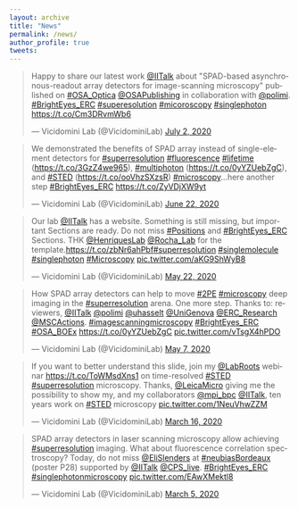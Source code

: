 ```yaml
---
layout: archive
title: "News"
permalink: /news/
author_profile: true
tweets:
---
```

<blockquote class="twitter-tweet"><p lang="en" dir="ltr">Happy to share our latest work <a href="https://twitter.com/IITalk?ref_src=twsrc%5Etfw">@IITalk</a> about &quot;SPAD-based asynchronous-readout array detectors for image-scanning microscopy&quot; published on <a href="https://twitter.com/hashtag/OSA_Optica?src=hash&amp;ref_src=twsrc%5Etfw">#OSA_Optica</a> <a href="https://twitter.com/OSAPublishing?ref_src=twsrc%5Etfw">@OSAPublishing</a> in collaboration with <a href="https://twitter.com/polimi?ref_src=twsrc%5Etfw">@polimi</a>. <a href="https://twitter.com/hashtag/BrightEyes_ERC?src=hash&amp;ref_src=twsrc%5Etfw">#BrightEyes_ERC</a> <a href="https://twitter.com/hashtag/superesolution?src=hash&amp;ref_src=twsrc%5Etfw">#superesolution</a> <a href="https://twitter.com/hashtag/micoroscopy?src=hash&amp;ref_src=twsrc%5Etfw">#micoroscopy</a> <a href="https://twitter.com/hashtag/singlephoton?src=hash&amp;ref_src=twsrc%5Etfw">#singlephoton</a> <a href="https://t.co/Cm3DRvmWb6">https://t.co/Cm3DRvmWb6</a></p>&mdash; Vicidomini Lab (@VicidominiLab) <a href="https://twitter.com/VicidominiLab/status/1278683053733359618?ref_src=twsrc%5Etfw">July 2, 2020</a></blockquote> <script async src="https://platform.twitter.com/widgets.js" charset="utf-8"></script>

<blockquote class="twitter-tweet"><p lang="en" dir="ltr">We demonstrated the benefits of SPAD array instead of single-element detectors for <a href="https://twitter.com/hashtag/superresolution?src=hash&amp;ref_src=twsrc%5Etfw">#superresolution</a> <a href="https://twitter.com/hashtag/fluorescence?src=hash&amp;ref_src=twsrc%5Etfw">#fluorescence</a> <a href="https://twitter.com/hashtag/lifetime?src=hash&amp;ref_src=twsrc%5Etfw">#lifetime</a> (<a href="https://t.co/3GzZ4we965">https://t.co/3GzZ4we965</a>), <a href="https://twitter.com/hashtag/multiphoton?src=hash&amp;ref_src=twsrc%5Etfw">#multiphoton</a> (<a href="https://t.co/0yYZUebZgC">https://t.co/0yYZUebZgC</a>), and <a href="https://twitter.com/hashtag/STED?src=hash&amp;ref_src=twsrc%5Etfw">#STED</a> (<a href="https://t.co/ooVhzSXzsR">https://t.co/ooVhzSXzsR</a>) <a href="https://twitter.com/hashtag/microscopy?src=hash&amp;ref_src=twsrc%5Etfw">#microscopy</a>...here another step <a href="https://twitter.com/hashtag/BrightEyes_ERC?src=hash&amp;ref_src=twsrc%5Etfw">#BrightEyes_ERC</a> <a href="https://t.co/ZyVDjXW9yt">https://t.co/ZyVDjXW9yt</a></p>&mdash; Vicidomini Lab (@VicidominiLab) <a href="https://twitter.com/VicidominiLab/status/1275003788596830219?ref_src=twsrc%5Etfw">June 22, 2020</a></blockquote> <script async src="https://platform.twitter.com/widgets.js" charset="utf-8"></script>

<blockquote class="twitter-tweet"><p lang="en" dir="ltr">Our lab <a href="https://twitter.com/IITalk?ref_src=twsrc%5Etfw">@IITalk</a> has a website. Something is still missing, but important Sections are ready. Do not miss <a href="https://twitter.com/hashtag/Positions?src=hash&amp;ref_src=twsrc%5Etfw">#Positions</a> and <a href="https://twitter.com/hashtag/BrightEyes_ERC?src=hash&amp;ref_src=twsrc%5Etfw">#BrightEyes_ERC</a> Sections. THK <a href="https://twitter.com/HenriquesLab?ref_src=twsrc%5Etfw">@HenriquesLab</a> <a href="https://twitter.com/Rocha_Lab?ref_src=twsrc%5Etfw">@Rocha_Lab</a> for the template.<a href="https://t.co/zbNr6ahPbf">https://t.co/zbNr6ahPbf</a><a href="https://twitter.com/hashtag/superresolution?src=hash&amp;ref_src=twsrc%5Etfw">#superresolution</a> <a href="https://twitter.com/hashtag/singlemolecule?src=hash&amp;ref_src=twsrc%5Etfw">#singlemolecule</a> <a href="https://twitter.com/hashtag/singlephoton?src=hash&amp;ref_src=twsrc%5Etfw">#singlephoton</a> <a href="https://twitter.com/hashtag/Microscopy?src=hash&amp;ref_src=twsrc%5Etfw">#Microscopy</a> <a href="https://t.co/aKG9ShWyB8">pic.twitter.com/aKG9ShWyB8</a></p>&mdash; Vicidomini Lab (@VicidominiLab) <a href="https://twitter.com/VicidominiLab/status/1263752975148875778?ref_src=twsrc%5Etfw">May 22, 2020</a></blockquote> <script async src="https://platform.twitter.com/widgets.js" charset="utf-8"></script>

<blockquote class="twitter-tweet"><p lang="en" dir="ltr">How SPAD array detectors can help to move <a href="https://twitter.com/hashtag/2PE?src=hash&amp;ref_src=twsrc%5Etfw">#2PE</a> <a href="https://twitter.com/hashtag/microscopy?src=hash&amp;ref_src=twsrc%5Etfw">#microscopy</a> deep imaging in the <a href="https://twitter.com/hashtag/superresolution?src=hash&amp;ref_src=twsrc%5Etfw">#superresolution</a> arena. One more step. Thanks to: reviewers, <a href="https://twitter.com/IITalk?ref_src=twsrc%5Etfw">@IITalk</a> <a href="https://twitter.com/polimi?ref_src=twsrc%5Etfw">@polimi</a> <a href="https://twitter.com/uhasselt?ref_src=twsrc%5Etfw">@uhasselt</a> <a href="https://twitter.com/UniGenova?ref_src=twsrc%5Etfw">@UniGenova</a> <a href="https://twitter.com/ERC_Research?ref_src=twsrc%5Etfw">@ERC_Research</a> <a href="https://twitter.com/MSCActions?ref_src=twsrc%5Etfw">@MSCActions</a>. <a href="https://twitter.com/hashtag/imagescanningmicroscopy?src=hash&amp;ref_src=twsrc%5Etfw">#imagescanningmicroscopy</a> <a href="https://twitter.com/hashtag/BrightEyes_ERC?src=hash&amp;ref_src=twsrc%5Etfw">#BrightEyes_ERC</a> <a href="https://twitter.com/hashtag/OSA_BOEx?src=hash&amp;ref_src=twsrc%5Etfw">#OSA_BOEx</a> <a href="https://t.co/0yYZUebZgC">https://t.co/0yYZUebZgC</a> <a href="https://t.co/vTsgX4hPDO">pic.twitter.com/vTsgX4hPDO</a></p>&mdash; Vicidomini Lab (@VicidominiLab) <a href="https://twitter.com/VicidominiLab/status/1258425008147308546?ref_src=twsrc%5Etfw">May 7, 2020</a></blockquote> <script async src="https://platform.twitter.com/widgets.js" charset="utf-8"></script>

<blockquote class="twitter-tweet"><p lang="en" dir="ltr">If you want to better understand this slide, join my <a href="https://twitter.com/LabRoots?ref_src=twsrc%5Etfw">@LabRoots</a> webinar <a href="https://t.co/ToWMsdXns1">https://t.co/ToWMsdXns1</a> on time-resolved <a href="https://twitter.com/hashtag/STED?src=hash&amp;ref_src=twsrc%5Etfw">#STED</a> <a href="https://twitter.com/hashtag/superresolution?src=hash&amp;ref_src=twsrc%5Etfw">#superresolution</a> microscopy. Thanks, <a href="https://twitter.com/LeicaMicro?ref_src=twsrc%5Etfw">@LeicaMicro</a> giving me the possibility to show my, and my collaborators <a href="https://twitter.com/mpi_bpc?ref_src=twsrc%5Etfw">@mpi_bpc</a> <a href="https://twitter.com/IITalk?ref_src=twsrc%5Etfw">@IITalk</a>, ten years work on <a href="https://twitter.com/hashtag/STED?src=hash&amp;ref_src=twsrc%5Etfw">#STED</a> microscopy <a href="https://t.co/1NeuVhwZZM">pic.twitter.com/1NeuVhwZZM</a></p>&mdash; Vicidomini Lab (@VicidominiLab) <a href="https://twitter.com/VicidominiLab/status/1239465174026915841?ref_src=twsrc%5Etfw">March 16, 2020</a></blockquote> <script async src="https://platform.twitter.com/widgets.js" charset="utf-8"></script>

<blockquote class="twitter-tweet"><p lang="en" dir="ltr">SPAD array detectors in laser scanning microscopy allow achieving <a href="https://twitter.com/hashtag/superresolution?src=hash&amp;ref_src=twsrc%5Etfw">#superresolution</a> imaging. What about fluorescence correlation spectroscopy? Today, do not miss <a href="https://twitter.com/EliSlenders?ref_src=twsrc%5Etfw">@EliSlenders</a> at <a href="https://twitter.com/hashtag/neubiasBordeaux?src=hash&amp;ref_src=twsrc%5Etfw">#neubiasBordeaux</a> (poster P28) supported by <a href="https://twitter.com/IITalk?ref_src=twsrc%5Etfw">@IITalk</a> <a href="https://twitter.com/cps_live?ref_src=twsrc%5Etfw">@CPS_live</a>. <a href="https://twitter.com/hashtag/BrightEyes_ERC?src=hash&amp;ref_src=twsrc%5Etfw">#BrightEyes_ERC</a> <a href="https://twitter.com/hashtag/singlephotonmicroscopy?src=hash&amp;ref_src=twsrc%5Etfw">#singlephotonmicroscopy</a> <a href="https://t.co/EAwXMektl8">pic.twitter.com/EAwXMektl8</a></p>&mdash; Vicidomini Lab (@VicidominiLab) <a href="https://twitter.com/VicidominiLab/status/1235467603310555136?ref_src=twsrc%5Etfw">March 5, 2020</a></blockquote> <script async src="https://platform.twitter.com/widgets.js" charset="utf-8"></script>
